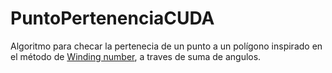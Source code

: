 # PuntoPertenenciaCUDA

Algoritmo para checar la pertenecia de un punto a un polígono inspirado en el método de [Winding number](https://en.wikipedia.org/wiki/Winding_number), a traves de suma de angulos. 